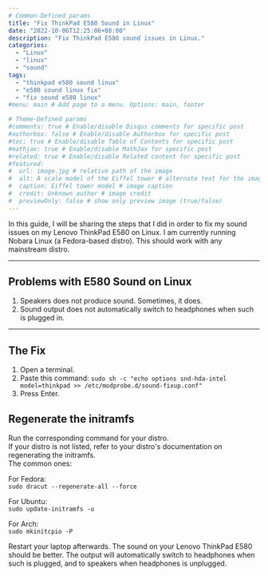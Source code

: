 ```yaml
---
# Common-Defined params
title: "Fix ThinkPad E580 Sound in Linux"
date: "2022-10-06T12:25:06+08:00"
description: "Fix ThinkPad E580 sound issues in Linux."
categories:
  - "Linux"
  - "linux"
  - "sound"
tags:
  - "thinkpad e580 sound linux"
  - "e580 sound linux fix"
  - "fix sound e580 linux"
#menu: main # Add page to a menu. Options: main, footer

# Theme-Defined params
#comments: true # Enable/disable Disqus comments for specific post
#authorbox: false # Enable/disable Authorbox for specific post
#toc: true # Enable/disable Table of Contents for specific post
#mathjax: true # Enable/disable MathJax for specific post
#related: true # Enable/disable Related content for specific post
#featured:
#  url: image.jpg # relative path of the image
#  alt: A scale model of the Eiffel tower # alternate text for the image
#  caption: Eiffel tower model # image caption
#  credit: Unknown author # image credit
#  previewOnly: false # show only preview image (true/false)
---
```

In this guide, I will be sharing the steps that I did in order to fix my sound issues on my Lenovo ThinkPad E580 on Linux. I am currently running Nobara Linux (a Fedora-based distro). This should work with any mainstream distro.
<!-- more -->
***
## Problems with E580 Sound on Linux
1. Speakers does not produce sound. Sometimes, it does.
1. Sound output does not automatically switch to headphones when such is plugged in.
***
## The Fix
1. Open a terminal.
1. Paste this command: `sudo sh -c "echo options snd-hda-intel model=thinkpad >> /etc/modprobe.d/sound-fixup.conf"`
1. Press Enter.

## Regenerate the initramfs
Run the corresponding command for your distro.  
If your distro is not listed, refer to your distro's documentation on regenerating the initramfs.  
The common ones:  

For Fedora:  
`sudo dracut --regenerate-all --force`  

For Ubuntu:  
`sudo update-initramfs -u`  

For Arch:  
`sudo mkinitcpio -P`  

Restart your laptop afterwards. The sound on your Lenovo ThinkPad E580 should be better. The output will automatically switch to headphones when such is plugged, and to speakers when headphones is unplugged.